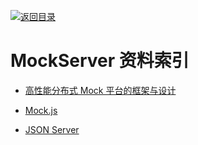 [![返回目录](https://parg.co/UGo)](https://parg.co/b4z) 
 
 


# MockServer 资料索引

* [高性能分布式 Mock 平台的框架与设计](http://139.196.14.76/t/mock/285)

* [Mock.js](http://mockjs.com/)

* [JSON Server](https://github.com/typicode/json-server)
